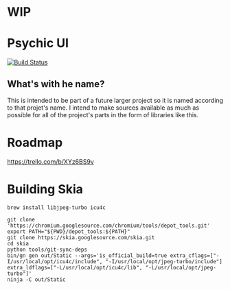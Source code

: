 # WIP

# Psychic UI

[![Build Status](https://travis-ci.org/ubald/psychic-ui.svg?branch=master)](https://travis-ci.org/ubald/psychic-ui)


## What's with he name?

This is intended to be part of a future larger project so it is named according to that projet's name. I intend to make
sources available as much as possible for all of the project's parts in the form of libraries like this.
# Roadmap

https://trello.com/b/XYz6BS9v

# Building Skia

    brew install libjpeg-turbo icu4c
    
    git clone 'https://chromium.googlesource.com/chromium/tools/depot_tools.git'
    export PATH="${PWD}/depot_tools:${PATH}"
    git clone https://skia.googlesource.com/skia.git
    cd skia
    python tools/git-sync-deps
    bin/gn gen out/Static --args='is_official_build=true extra_cflags=["-I/usr/local/opt/icu4c/include", "-I/usr/local/opt/jpeg-turbo/include"] extra_ldflags=["-L/usr/local/opt/icu4c/lib", "-L/usr/local/opt/jpeg-turbo"]'
    ninja -C out/Static

